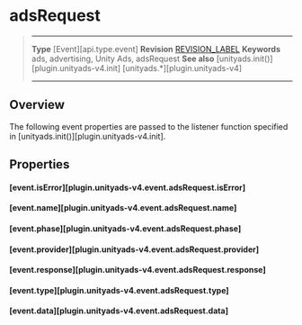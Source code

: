 # adsRequest

> --------------------- ------------------------------------------------------------------------------------------
> __Type__              [Event][api.type.event]
> __Revision__          [REVISION_LABEL](REVISION_URL)
> __Keywords__          ads, advertising, Unity Ads, adsRequest
> __See also__			[unityads.init()][plugin.unityads-v4.init]
>						[unityads.*][plugin.unityads-v4]
> --------------------- ------------------------------------------------------------------------------------------

## Overview

The following event properties are passed to the listener function specified in [unityads.init()][plugin.unityads-v4.init].


## Properties

#### [event.isError][plugin.unityads-v4.event.adsRequest.isError]

#### [event.name][plugin.unityads-v4.event.adsRequest.name]

#### [event.phase][plugin.unityads-v4.event.adsRequest.phase]

#### [event.provider][plugin.unityads-v4.event.adsRequest.provider]

#### [event.response][plugin.unityads-v4.event.adsRequest.response]

#### [event.type][plugin.unityads-v4.event.adsRequest.type]

#### [event.data][plugin.unityads-v4.event.adsRequest.data]
